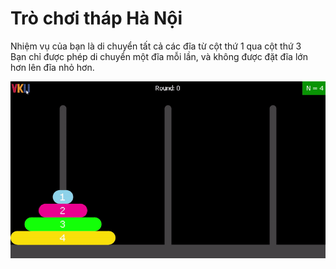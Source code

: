 # Trò chơi tháp Hà Nội

Nhiệm vụ của bạn là di chuyển tất cả các đĩa từ cột thứ 1 qua cột thứ 3<br>
Bạn chỉ được phép di chuyển một đĩa mỗi lần, và không được đặt đĩa lớn hơn lên đĩa nhỏ hơn.

<p align="center"> <img src="./assets/images/demo.gif" alt="demo" /> </p>